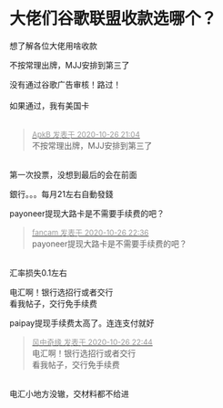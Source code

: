 # 大佬们谷歌联盟收款选哪个？

想了解各位大佬用啥收款<img src="static/image/smiley/default/lol.gif" smilieid="12" border="0" alt="" /> 

不按常理出牌，MJJ安排到第三了

没有通过谷歌广告审核！路过！<br />
<br />
如果通过，我有美国卡<br />
<br />
<img src="static/image/smiley/default/lol.gif" smilieid="12" border="0" alt="" /><img src="static/image/smiley/default/lol.gif" smilieid="12" border="0" alt="" /><img src="static/image/smiley/default/lol.gif" smilieid="12" border="0" alt="" />

<div class="quote"><blockquote><font size="2"><a href="https://www.hostloc.com/forum.php?mod=redirect&amp;goto=findpost&amp;pid=9355966&amp;ptid=758732" target="_blank"><font color="#999999">ApkB 发表于 2020-10-26 21:04</font></a></font><br />
不按常理出牌，MJJ安排到第三了</blockquote></div><br />
第一次投票，没想到最后的会在前面<img src="static/image/smiley/yct/022.gif" smilieid="42" border="0" alt="" />

銀行。。。每月21左右自動發錢

payoneer提现大路卡是不需要手续费的吧？

<div class="quote"><blockquote><font size="2"><a href="https://www.hostloc.com/forum.php?mod=redirect&amp;goto=findpost&amp;pid=9356484&amp;ptid=758732" target="_blank"><font color="#999999">fancam 发表于 2020-10-26 22:36</font></a></font><br />
payoneer提现大路卡是不需要手续费的吧？</blockquote></div><br />
汇率损失0.1左右

电汇啊！银行选招行或者交行<br />
看我帖子，交行免手续费

paipay提现手续费太高了。连连支付就好

<div class="quote"><blockquote><font size="2"><a href="https://www.hostloc.com/forum.php?mod=redirect&amp;goto=findpost&amp;pid=9356532&amp;ptid=758732" target="_blank"><font color="#999999">风中奇缘 发表于 2020-10-26 22:44</font></a></font><br />
电汇啊！银行选招行或者交行<br />
看我帖子，交行免手续费</blockquote></div><br />
电汇小地方没辙，交材料都不给进
